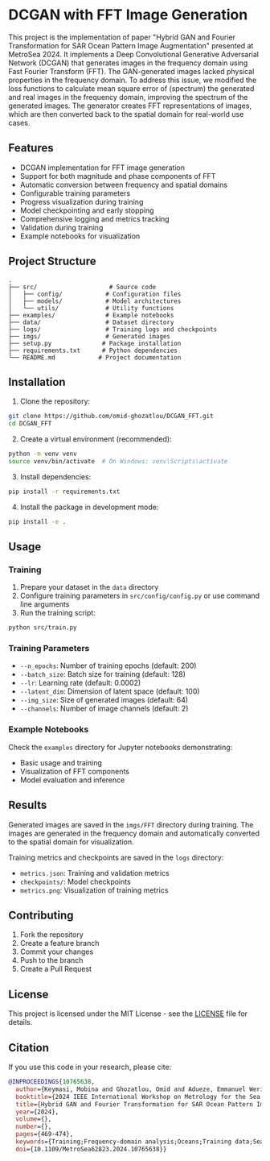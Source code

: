 # DCGAN with FFT Image Generation

This project is the implementation of paper "Hybrid GAN and Fourier Transformation for SAR Ocean Pattern Image Augmentation" presented at MetroSea 2024. It implements a Deep Convolutional Generative Adversarial Network (DCGAN) that generates images in the frequency domain using Fast Fourier Transform (FFT). The GAN-generated images lacked physical properties in the frequency domain. To address this issue, we modified the loss functions to calculate mean square error of (spectrum) the generated and real images in the frequency domain, improving the spectrum of the generated images. The generator creates FFT representations of images, which are then converted back to the spatial domain for real-world use cases.

## Features

- DCGAN implementation for FFT image generation
- Support for both magnitude and phase components of FFT
- Automatic conversion between frequency and spatial domains
- Configurable training parameters
- Progress visualization during training
- Model checkpointing and early stopping
- Comprehensive logging and metrics tracking
- Validation during training
- Example notebooks for visualization

## Project Structure

```
.
├── src/                    # Source code
│   ├── config/            # Configuration files
│   ├── models/            # Model architectures
│   └── utils/             # Utility functions
├── examples/              # Example notebooks
├── data/                  # Dataset directory
├── logs/                  # Training logs and checkpoints
├── imgs/                  # Generated images
├── setup.py              # Package installation
├── requirements.txt      # Python dependencies
└── README.md            # Project documentation
```

## Installation

1. Clone the repository:

```bash
git clone https://github.com/omid-ghozatlou/DCGAN_FFT.git
cd DCGAN_FFT
```

2. Create a virtual environment (recommended):

```bash
python -m venv venv
source venv/bin/activate  # On Windows: venv\Scripts\activate
```

3. Install dependencies:

```bash
pip install -r requirements.txt
```

4. Install the package in development mode:

```bash
pip install -e .
```

## Usage

### Training

1. Prepare your dataset in the `data` directory
2. Configure training parameters in `src/config/config.py` or use command line arguments
3. Run the training script:

```bash
python src/train.py
```

### Training Parameters

- `--n_epochs`: Number of training epochs (default: 200)
- `--batch_size`: Batch size for training (default: 128)
- `--lr`: Learning rate (default: 0.0002)
- `--latent_dim`: Dimension of latent space (default: 100)
- `--img_size`: Size of generated images (default: 64)
- `--channels`: Number of image channels (default: 2)

### Example Notebooks

Check the `examples` directory for Jupyter notebooks demonstrating:

- Basic usage and training
- Visualization of FFT components
- Model evaluation and inference

## Results

Generated images are saved in the `imgs/FFT` directory during training. The images are generated in the frequency domain and automatically converted to the spatial domain for visualization.

Training metrics and checkpoints are saved in the `logs` directory:

- `metrics.json`: Training and validation metrics
- `checkpoints/`: Model checkpoints
- `metrics.png`: Visualization of training metrics

## Contributing

1. Fork the repository
2. Create a feature branch
3. Commit your changes
4. Push to the branch
5. Create a Pull Request

## License

This project is licensed under the MIT License - see the [LICENSE](LICENSE) file for details.

## Citation

If you use this code in your research, please cite:

```bibtex
@INPROCEEDINGS{10765638,
  author={Keymasi, Mobina and Ghozatlou, Omid and Adueze, Emmanuel Weridongha and Datcu, Mihai},
  booktitle={2024 IEEE International Workshop on Metrology for the Sea; Learning to Measure Sea Health Parameters (MetroSea)}, 
  title={Hybrid GAN and Fourier Transformation for SAR Ocean Pattern Image Augmentation}, 
  year={2024},
  volume={},
  number={},
  pages={469-474},
  keywords={Training;Frequency-domain analysis;Oceans;Training data;Sea measurements;Generative adversarial networks;Radar polarimetry;Generators;Synthetic aperture radar;Overfitting;Climate change;Synthetic Aperture Radar (SAR);ocean SAR image generation;Generative Adversarial Networks (GANs);Fourier transformation;data augmentation},
  doi={10.1109/MetroSea62823.2024.10765638}}
```
